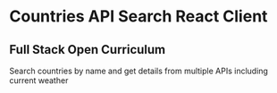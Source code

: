 # Countries API Search React Client
## Full Stack Open Curriculum

Search countries by name and get details from multiple APIs including current weather
